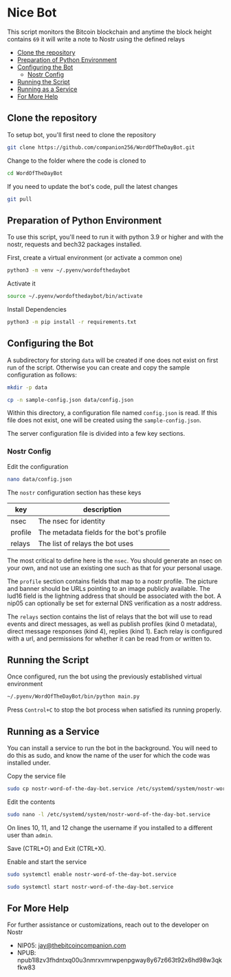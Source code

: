 # Nice Bot

This script monitors the Bitcoin blockchain and anytime the block height contains `69` it will write a note to Nostr using the defined relays

- [Clone the repository](#clone-the-repository)
- [Preparation of Python Environment](#preparation-of-python-environment)
- [Configuring the Bot](#configuring-the-bot)
  - [Nostr Config](#nostr-config)
- [Running the Script](#running-the-script)
- [Running as a Service](#running-as-a-service)
- [For More Help](#for-more-help)

## Clone the repository

To setup bot, you'll first need to clone the repository

```sh
git clone https://github.com/companion256/WordOfTheDayBot.git
```

Change to the folder where the code is cloned to

```sh
cd WordOfTheDayBot
```

If you need to update the bot's code, pull the latest changes

```sh
git pull
```

## Preparation of Python Environment

To use this script, you'll need to run it with python 3.9 or higher and with the nostr, requests and bech32 packages installed.

First, create a virtual environment (or activate a common one)

```sh
python3 -m venv ~/.pyenv/wordofthedaybot
```

Activate it

```sh
source ~/.pyenv/wordofthedaybot/bin/activate
```

Install Dependencies

```sh
python3 -m pip install -r requirements.txt
```

## Configuring the Bot

A subdirectory for storing `data` will be created if one does not exist on first run of the script. Otherwise you can create and copy the sample configuration as follows:

```sh
mkdir -p data

cp -n sample-config.json data/config.json
```

Within this directory, a configuration file named `config.json` is read. If this file does not exist, one will be created using the `sample-config.json`.

The server configuration file is divided into a few key sections.

### Nostr Config

Edit the configuration

```sh
nano data/config.json
```

The `nostr` configuration section has these keys

| key     | description                               |
| ------- | ----------------------------------------- |
| nsec    | The nsec for identity                     |
| profile | The metadata fields for the bot's profile |
| relays  | The list of relays the bot uses           |

The most critical to define here is the `nsec`. You should generate an nsec on your own, and not use an existing one such as that for your personal usage.

The `profile` section contains fields that map to a nostr profile. The picture and banner should be URLs pointing to an image publicly available. The lud16 field is the lightning address that should be associated with the bot. A nip05 can optionally be set for external DNS verification as a nostr address.

The `relays` section contains the list of relays that the bot will use to read events and direct messages, as well as publish profiles (kind 0 metadata), direct message responses (kind 4), replies (kind 1). Each relay is configured with a url, and permissions for whether it can be read from or written to.

## Running the Script

Once configured, run the bot using the previously established virtual environment

```sh
~/.pyenv/WordOfTheDayBot/bin/python main.py
```

Press `Control+C` to stop the bot process when satisfied its running properly.

## Running as a Service

You can install a service to run the bot in the background. You will need to do this as sudo, and know the name of the user for which the code was installed under.

Copy the service file

```sh
sudo cp nostr-word-of-the-day-bot.service /etc/systemd/system/nostr-word-of-the-day-bot.service
```

Edit the contents

```sh
sudo nano -l /etc/systemd/system/nostr-word-of-the-day-bot.service
```

On lines 10, 11, and 12 change the username if you installed to a different user than `admin`.

Save (CTRL+O) and Exit (CTRL+X).

Enable and start the service

```sh
sudo systemctl enable nostr-word-of-the-day-bot.service

sudo systemctl start nostr-word-of-the-day-bot.service
```

## For More Help

For further assistance or customizations, reach out to the developer on Nostr

- NIP05: jay@thebitcoincompanion.com
- NPUB: npub1l8zv3fhdntxq00u3nmrxvmrwpenpgway8y67z663t92x6hd98w3qkfkw83
